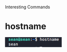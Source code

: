 Interesting Commands

# hostname
![0431801d21f6bdbef83d22cf5879208b.png](../../_resources/7c27bc2fc2384c478c16d64d0b93eb56.png)